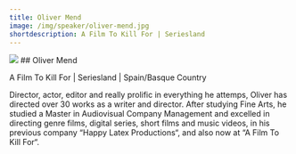 ```yaml
---
title: Oliver Mend
image: /img/speaker/oliver-mend.jpg
shortdescription: A Film To Kill For | Seriesland
---
```

<img src="/img/speaker/oliver-mend.jpg">
## Oliver Mend

A Film To Kill For | Seriesland | Spain/Basque Country

Director, actor, editor and really prolific in everything he attemps, Oliver has directed over 30 works as a writer and director. After studying Fine Arts, he studied a Master in Audiovisual Company Management and excelled in directing genre films, digital series, short films and music videos, in his previous company “Happy Latex Productions“, and also now at “A Film To Kill For“.